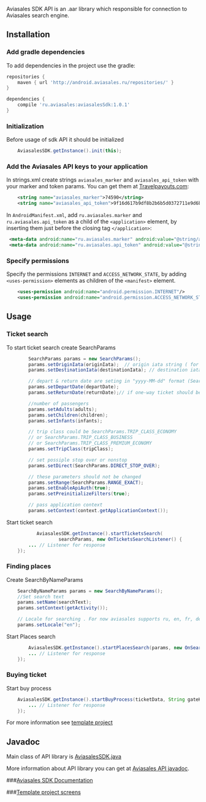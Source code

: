 Aviasales SDK API is an .aar library which responsible for connection to Aviasales search engine. 

## Installation 

### Add gradle dependencies 

To add dependencies in the project use the gradle:

```gradle
repositories {
    maven { url 'http://android.aviasales.ru/repositories/' }
}

dependencies {
    compile 'ru.aviasales:aviasalesSdk:1.0.1'
}
```

### Initialization 

Before usage of sdk API it should be initialized 

```java
    AviasalesSDK.getInstance().init(this);

```

### Add the Aviasales API keys to your application

In strings.xml create strings `aviasales_marker` and `aviasales_api_token` with your marker and token params. You can get them at [Travelpayouts.com](http://www.travelpayouts.com/):

```xml
	<string name="aviasales_marker">74590</string>
	<string name="aviasales_api_token">9f16d617b9df8b2b6b5d0372711e9d6b</string>
```

In `AndroidManifest.xml`, add `ru.aviasales.marker` and `ru.aviasales.api_token` as a child of the `<application>` element, by inserting them just before the closing tag `</application>`:

```xml
 <meta-data android:name="ru.aviasales.marker" android:value="@string/aviasales_marker"/>
 <meta-data android:name="ru.aviasales.api_token" android:value="@string/aviasales_api_token"/>
```

### Specify permissions

Specify the permissions `INTERNET` and `ACCESS_NETWORK_STATE`, by adding `<uses-permission>` elements as children of the `<manifest>` element. 
```xml
	<uses-permission android:name="android.permission.INTERNET"/>
	<uses-permission android:name="android.permission.ACCESS_NETWORK_STATE"/>
```

## Usage 

### Ticket search 

To start ticket search create SearchParams

```java
		SearchParams params = new SearchParams();
		params.setOriginIata(originIata);  // origin iata string ( for example LON)
		params.setDestinationIata(destinationIata); // destination iata string ( BER )

		// depart & return date are seting in "yyyy-MM-dd" format (SearchParams.SEARCH_PARAMS_DATE_FORMAT)
		params.setDepartDate(departDate); 
		params.setReturnDate(returnDate);// if one-way ticket should be null

		//number of passengers
		params.setAdults(adults); 
		params.setChildren(children);
		params.setInfants(infants);

		// trip class could be SearchParams.TRIP_CLASS_ECONOMY
		// or SearchParams.TRIP_CLASS_BUSINESS
		// or SearchParams.TRIP_CLASS_PREMIUM_ECONOMY
		params.setTripClass(tripClass);

		// set possiple stop over or nonstop
		params.setDirect(SearchParams.DIRECT_STOP_OVER);

		// these parameters should not be changed
		params.setRange(SearchParams.RANGE_EXACT);
		params.setEnableApiAuth(true);
		params.setPreinitializeFilters(true);

		// pass application context
		params.setContext(context.getApplicationContext());
 ```

Start ticket search 

```java			
		   AviasalesSDK.getInstance().startTicketsSearch(
                   searchParams, new OnTicketsSearchListener() {
		... // Listener for response 
	});

```

### Finding places

Create SearchByNameParams 

```java
	SearchByNameParams params = new SearchByNameParams();
	//Set search text
	params.setName(searchText);
	params.setContext(getActivity());

	// Locale for searching . For now aviasales supports ru, en, fr, de, it, es, th, pl, pt locales
	params.setLocale("en");
```

Start Places search 
```java
		AviasalesSDK.getInstance().startPlacesSearch(params, new OnSearchPlacesListener() {
		... // Listener for response 
	});
```

### Buying ticket

Start buy process
```java
	AviasalesSDK.getInstance().startBuyProcess(ticketData, String gateKey,new OnBuyProcessListener() {
		... // Listener for response 
	});
```

For more information see [template project](https://github.com/KosyanMedia/aviasales-android-template/tree/master/aviasalestemplate)

## Javadoc

Main class of API library is [AviasalesSDK.java](http://kosyanmedia.github.io/Aviasales-Android-SDK/javadoc/ru/aviasales/core/AviasalesSDK.html)

More information about API library you can get at  [ Aviasales API javadoc](http://kosyanmedia.github.io/Aviasales-Android-SDK/javadoc/aviasales-lib/index.html).

###[Aviasales SDK Documentation](https://github.com/KosyanMedia/aviasales-android-template/wiki/Aviasales-Android-SDK-Documentation)

###[Template project screens](https://github.com/KosyanMedia/aviasales-android-template/wiki/Template-project-screens)